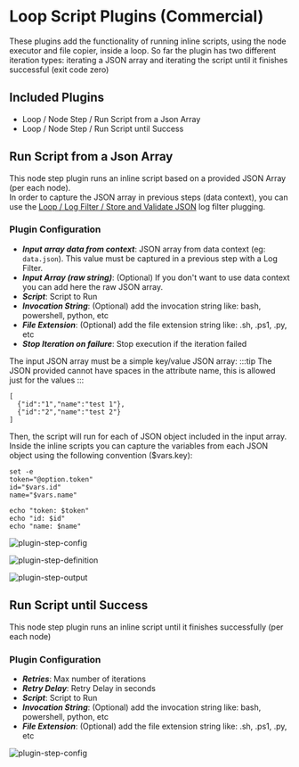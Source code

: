 # Loop Script Plugins (Commercial)

These plugins add the functionality of running inline scripts, using the node executor and file copier, inside a loop. 
So far the plugin has two different iteration types: iterating a JSON array and iterating the script until it finishes successful (exit code zero)

## Included Plugins

* Loop / Node Step / Run Script from a Json Array
* Loop / Node Step / Run Script until Success

## Run Script from a Json Array

This node step plugin runs an inline script based on a provided JSON Array  (per each node).  
In order to capture the JSON array in previous steps (data context), you can use the [Loop / Log Filter / Store and Validate JSON](/manual/log-filters/loop-plugins.html) log filter plugging.

### Plugin Configuration

* **_Input array data from context_**:  JSON array from data context (eg: `data.json`). This value must be captured in a previous step with a Log Filter.
* **_Input Array (raw string)_**: (Optional) If you don't want to use data context you can add here the raw JSON array.
* **_Script_**: Script to Run
* **_Invocation String_**:  (Optional) add the invocation string like: bash, powershell, python, etc
* **_File Extension_**: (Optional) add the file extension string like: .sh, .ps1, .py, etc
* **_Stop Iteration on failure_**: Stop execution if the iteration failed

The input JSON array must be a simple key/value JSON array:
:::tip
The JSON provided cannot have spaces in the attribute name, this is allowed just for the values
:::
````
[ 
  {"id":"1","name":"test 1"},
  {"id":"2","name":"test 2"}
]
````

Then, the script will run for each of JSON object included in the input array. 
Inside the inline scripts you can capture the variables from each JSON object using the following convention ($vars.key):

````
set -e
token="@option.token"
id="$vars.id"
name="$vars.name"

echo "token: $token"
echo "id: $id"
echo "name: $name"
`````

![plugin-step-config](/assets/img/loop-nodestep-run-script-json-atrributes.png)

![plugin-step-definition](/assets/img/loop-nodestep-run-script-definition.png)

![plugin-step-output](/assets/img/loop-nodestep-run-script-output.png)

## Run Script until Success

This node step plugin runs an inline script until it finishes successfully (per each node)

### Plugin Configuration

* **_Retries_**: Max number of iterations
*  **_Retry Delay_**: Retry Delay in seconds
* **_Script_**: Script to Run
* **_Invocation String_**:  (Optional) add the invocation string like: bash, powershell, python, etc
* **_File Extension_**: (Optional) add the file extension string like: .sh, .ps1, .py, etc

![plugin-step-config](/assets/img/loop-nodestep-run-until-success.png)

